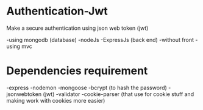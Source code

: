# Authentication-Jwt
Make a secure authentication using json web token (jwt) 

-using mongodb (database)
-nodeJs -ExpressJs (back end)
-without front 
-using mvc


# Dependencies requirement

-express 
-nodemon
-mongoose
-bcrypt (to hash the password)
-jsonwebtoken (jwt)
-validator 
-cookie-parser (that use for cookie stuff and making work with cookies more easier)
